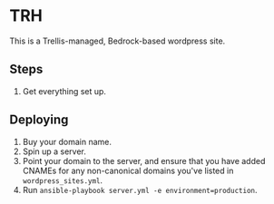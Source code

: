 # TRH

This is a Trellis-managed, Bedrock-based wordpress site.

## Steps

1. Get everything set up.


## Deploying

1. Buy your domain name.
2. Spin up a server.
3. Point your domain to the server, and ensure that you have added CNAMEs for
any non-canonical domains you've listed in `wordpress_sites.yml`.
4. Run `ansible-playbook server.yml -e environment=production`.
